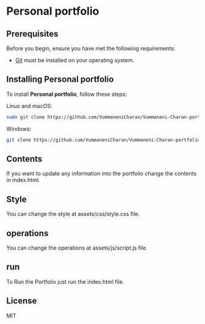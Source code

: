 # Personal portfolio

## Prerequisites

Before you begin, ensure you have met the following requirements:

* [Git](https://git-scm.com/downloads "Download Git") must be installed on your operating system.

## Installing Personal portfolio

To install **Personal portfolio**, follow these steps:

Linux and macOS:

```bash
sudo git clone https://github.com/VummaneniCharan/Vummaneni-Charan-portfolio.git
```

Windows:

```bash
git clone https://github.com/VummaneniCharan/Vummaneni-Charan-portfolio.git
```
## Contents
If you want to update any information into the portfolio change the contents in index.html.
## Style
You can change the style at assets/css/style.css file.
## operations
You can change the operations at assets/js/script.js file.
## run
To Run the Portfolio just run the index.html file.


## License

MIT
